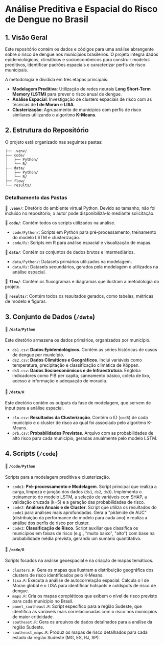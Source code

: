 # Análise Preditiva e Espacial do Risco de Dengue no Brasil

## 1. Visão Geral

Este repositório contém os dados e códigos para uma análise abrangente sobre o risco de dengue nos municípios brasileiros. O projeto integra dados epidemiológicos, climáticos e socioeconômicos para construir modelos preditivos, identificar padrões espaciais e caracterizar perfis de risco municipais.

A metodologia é dividida em três etapas principais:

-   **Modelagem Preditiva**: Utilização de redes neurais **Long Short-Term Memory (LSTM)** para prever o risco anual de dengue.
-   **Análise Espacial**: Investigação de clusters espaciais de risco com as técnicas de **I de Moran** e **LISA**.
-   **Clusterização**: Agrupamento de municípios com perfis de risco similares utilizando o algoritmo **K-Means**.

## 2. Estrutura do Repositório

O projeto está organizado nas seguintes pastas:

```
├── .venv/
├── code/
│   ├── Python/
│   └── R/
├── data/
│   ├── Python/
│   └── R/
├── flow/
└── results/
```

### Detalhamento das Pastas

📂 **`.venv/`**: Diretório do ambiente virtual Python. Devido ao tamanho, não foi incluído no repositório; o autor pode disponibilizá-lo mediante solicitação.

📂 **`code/`**: Contém todos os scripts utilizados na análise.
-   `code/Python/`: Scripts em Python para pré-processamento, treinamento do modelo LSTM e clusterização.
-   `code/R/`: Scripts em R para análise espacial e visualização de mapas.

📂 **`data/`**: Contém os conjuntos de dados brutos e intermediários.
-   `data/Python/`: Datasets primários utilizados na modelagem.
-   `data/R/`: Datasets secundários, gerados pela modelagem e utilizados na análise espacial.

📂 **`flow/`**: Contém os fluxogramas e diagramas que ilustram a metodologia do projeto.

📂 **`results/`**: Contém todos os resultados gerados, como tabelas, métricas de modelo e figuras.

## 3. Conjunto de Dados (`/data`)

#### 🔹 `/data/Python`
Este diretório armazena os dados primários, organizados por município.

-   `ds1.csv`: **Dados Epidemiológicos**. Contém as séries históricas de casos de dengue por município.
-   `ds2.csv`: **Dados Climáticos e Geográficos**. Inclui variáveis como temperatura, precipitação e classificação climática de Köppen.
-   `ds3.csv`: **Dados Socioeconômicos e de Infraestrutura**. Engloba indicadores como PIB per capita, saneamento básico, coleta de lixo, acesso à informação e adequação de moradia.

#### 🔹 `/data/R`
Este diretório contém os outputs da fase de modelagem, que servem de input para a análise espacial.

-   `clu.csv`: **Resultados da Clusterização**. Contém o ID (`cod6`) de cada município e o cluster de risco ao qual foi associado pelo algoritmo K-Means.
-   `prb.csv`: **Probabilidades Previstas**. Arquivo com as probabilidades de alto risco para cada município, geradas anualmente pelo modelo LSTM.

## 4. Scripts (`/code`)

#### 🔹 `/code/Python`
Scripts para a modelagem preditiva e clusterização.

-   `code1`: **Pré-processamento e Modelagem**. Script principal que realiza a carga, limpeza e junção dos dados (`ds1`, `ds2`, `ds3`). Implementa o treinamento do modelo LSTM, a seleção de variáveis com SHAP, a validação cruzada (k=5) e a geração das probabilidades de risco.
-   `code2`: **Análises Anuais e de Cluster**. Script que utiliza os resultados do `code1` para análises mais aprofundadas. Gera a "pirâmide de AUC" (distribuição da performance do modelo para cada ano) e realiza a análise dos perfis de risco por cluster.
-   `code3`: **Classificação de Risco**. Script auxiliar que classifica os municípios em faixas de risco (e.g., "muito baixo", "alto") com base na probabilidade média prevista, gerando um sumário quantitativo.

#### 🔹 `/code/R`
Scripts focados na análise geoespacial e na criação de mapas temáticos.

-   `clusters.R`: Gera os mapas que ilustram a distribuição geográfica dos clusters de risco identificados pelo K-Means.
-   `lisa.R`: Executa a análise de autocorrelação espacial. Calcula o I de Moran global e o LISA para identificar hotspots e coldspots de risco de dengue.
-   `maps.R`: Cria os mapas coropléticos que exibem o nível de risco previsto para cada município no Brasil.
-   `panel_southeast.R`: Script específico para a região Sudeste, que identifica as variáveis mais correlacionadas com o risco nos municípios de maior criticidade.
-   `southeast.R`: Gera os arquivos de dados detalhados para a análise da região Sudeste.
-   `southeast_maps.R`: Produz os mapas de risco detalhados para cada estado da região Sudeste (MG, ES, RJ, SP).
